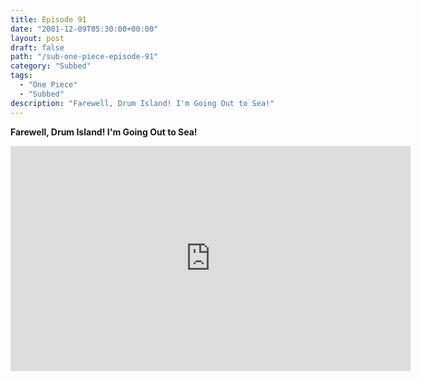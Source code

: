 ```yaml
---
title: Episode 91
date: "2001-12-09T05:30:00+00:00"
layout: post
draft: false
path: "/sub-one-piece-episode-91"
category: "Subbed"
tags:
  - "One Piece"
  - "Subbed"
description: "Farewell, Drum Island! I'm Going Out to Sea!"
---
```


**Farewell, Drum Island! I'm Going Out to Sea!**

<iframe width="640" height="360" src="https://www.rapidvideo.com/e/FX3CGJM3WM" frameborder="0" marginwidth=0 marginheight=0 scrolling=no allowfullscreen></iframe>

